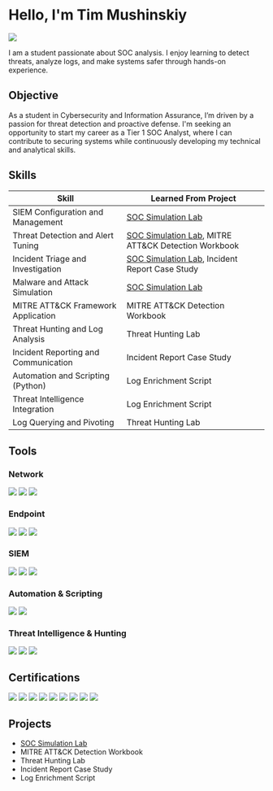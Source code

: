 # Hello, I'm Tim Mushinskiy
<a href="www.linkedin.com/in/timothy-mushinskiy"><img src="https://img.shields.io/badge/-LinkedIn-0072b1?&style=for-the-badge&logo=linkedin&logoColor=white" /></a>

I am a student passionate about SOC analysis. I enjoy learning to detect threats, analyze logs, and make systems safer through hands-on experience.

## Objective

As a student in Cybersecurity and Information Assurance, I’m driven by a passion for threat detection and proactive defense. I'm seeking an opportunity to start my career as a Tier 1 SOC Analyst, where I can contribute to securing systems while continuously developing my technical and analytical skills.

## Skills

| Skill                                      | Learned From Project           |
|--------------------------------------------|-------------------------------|
| SIEM Configuration and Management           | <a href="https://github.com/tmushinskiy/SOC-Simulation-Lab/tree/main"/>SOC Simulation Lab</a>             |
| Threat Detection and Alert Tuning            | <a href="https://github.com/tmushinskiy/SOC-Simulation-Lab/tree/main"/>SOC Simulation Lab</a>, MITRE ATT&CK Detection Workbook |
| Incident Triage and Investigation            | <a href="https://github.com/tmushinskiy/SOC-Simulation-Lab/tree/main"/>SOC Simulation Lab</a>, Incident Report Case Study |
| Malware and Attack Simulation                 | <a href="https://github.com/tmushinskiy/SOC-Simulation-Lab/tree/main"/>SOC Simulation Lab</a>             |
| MITRE ATT&CK Framework Application            | MITRE ATT&CK Detection Workbook |
| Threat Hunting and Log Analysis               | Threat Hunting Lab             |
| Incident Reporting and Communication          | Incident Report Case Study     |
| Automation and Scripting (Python)              | Log Enrichment Script          |
| Threat Intelligence Integration                 | Log Enrichment Script          |
| Log Querying and Pivoting                        | Threat Hunting Lab             |


## Tools
### Network  
<div>  
    <img src="https://img.shields.io/badge/-Wireshark-1679A7?&style=for-the-badge&logo=Wireshark&logoColor=white" />  
    <img src="https://img.shields.io/badge/-Suricata-EF3B2D?&style=for-the-badge&logo=Suricata&logoColor=white" />  
    <img src="https://img.shields.io/badge/-Zeek-777BB4?&style=for-the-badge&logo=Zeek&logoColor=white" />  
</div>  

### Endpoint  
<div>  
    <img src="https://img.shields.io/badge/-Sysmon-239120?&style=for-the-badge&logo=Windows&logoColor=white" />  
    <img src="https://img.shields.io/badge/-Velociraptor-4B275F?&style=for-the-badge&logo=Velociraptor&logoColor=white" />  
    <img src="https://img.shields.io/badge/-Windows_Event_Viewer-0078D7?&style=for-the-badge&logo=Windows&logoColor=white" />  
</div>  

### SIEM  
<div>  
    <img src="https://img.shields.io/badge/-Wazuh-008080?&style=for-the-badge&logo=Wazuh&logoColor=white" />  
    <img src="https://img.shields.io/badge/-Security_Onion-4A90E2?&style=for-the-badge&logo=SecurityOnion&logoColor=white" />  
    <img src="https://img.shields.io/badge/-Elastic-005571?&style=for-the-badge&logo=Elastic&logoColor=white" />  
</div>  

### Automation & Scripting  
<div>  
    <img src="https://img.shields.io/badge/-Python-3776AB?&style=for-the-badge&logo=Python&logoColor=white" />  
    <img src="https://img.shields.io/badge/-Jupyter-DA5B0B?&style=for-the-badge&logo=Jupyter&logoColor=white" />  
</div>  

### Threat Intelligence & Hunting  
<div>  
    <img src="https://img.shields.io/badge/-MITRE_ATT&CK-FF6600?&style=for-the-badge&logo=MITRE&logoColor=white" />  
    <img src="https://img.shields.io/badge/-VirusTotal-5EBD3E?&style=for-the-badge&logo=VirusTotal&logoColor=white" />  
    <img src="https://img.shields.io/badge/-AbuseIPDB-FF5C5C?&style=for-the-badge&logo=AbuseIPDB&logoColor=white" />  
</div>  

## Certifications
<div>
<img src="https://img.shields.io/badge/-A%2B-EE0000?&style=for-the-badge&logo=CompTIA&logoColor=white" />
<img src="https://img.shields.io/badge/-Network%2B-EA7500?&style=for-the-badge&logo=CompTIA&logoColor=white" />
<img src="https://img.shields.io/badge/-Security%2B-FF0000?&style=for-the-badge&logo=CompTIA&logoColor=white" />
<img src="https://img.shields.io/badge/-CySA%2B-004880?&style=for-the-badge&logo=CompTIA&logoColor=white" />
<img src="https://img.shields.io/badge/-PenTest%2B-990000?&style=for-the-badge&logo=CompTIA&logoColor=white" />
<img src="https://img.shields.io/badge/-Project%2B-7A1D1D?&style=for-the-badge&logo=CompTIA&logoColor=white" />
<img src="https://img.shields.io/badge/-SSCP%20Associate-00758F?&style=for-the-badge&logo=shield&logoColor=white" />
<img src="https://img.shields.io/badge/-ITIL-525252?&style=for-the-badge&logo=Axelos&logoColor=white" />
<img src="https://img.shields.io/badge/-Linux%20Essentials-333333?&style=for-the-badge&logo=Linux&logoColor=white" />
</div>

## Projects

- <a href="https://github.com/tmushinskiy/SOC-Simulation-Lab/tree/main"/>SOC Simulation Lab</a>  
- MITRE ATT&CK Detection Workbook  
- Threat Hunting Lab  
- Incident Report Case Study  
- Log Enrichment Script
